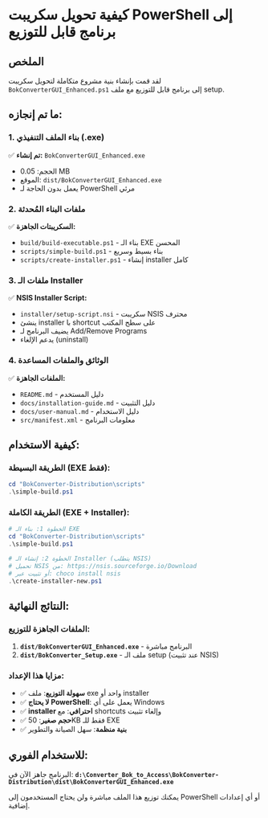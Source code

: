 # كيفية تحويل سكريبت PowerShell إلى برنامج قابل للتوزيع

## الملخص
لقد قمت بإنشاء بنية مشروع متكاملة لتحويل سكريبت `BokConverterGUI_Enhanced.ps1` إلى برنامج قابل للتوزيع مع ملف setup.

## ما تم إنجازه:

### 1. بناء الملف التنفيذي (.exe)
✅ **تم إنشاء:** `BokConverterGUI_Enhanced.exe`
- الحجم: 0.05 MB
- الموقع: `dist/BokConverterGUI_Enhanced.exe`
- يعمل بدون الحاجة لـ PowerShell مرئي

### 2. ملفات البناء المُحدثة
✅ **السكريبتات الجاهزة:**
- `build/build-executable.ps1` - بناء الـ EXE المحسن
- `scripts/simple-build.ps1` - بناء بسيط وسريع
- `scripts/create-installer.ps1` - إنشاء installer كامل

### 3. ملفات الـ Installer
✅ **NSIS Installer Script:**
- `installer/setup-script.nsi` - سكريبت NSIS محترف
- ينشئ installer با shortcut على سطح المكتب
- يضيف البرنامج لـ Add/Remove Programs
- يدعم الإلغاء (uninstall)

### 4. الوثائق والملفات المساعدة
✅ **الملفات الجاهزة:**
- `README.md` - دليل المستخدم
- `docs/installation-guide.md` - دليل التثبيت
- `docs/user-manual.md` - دليل الاستخدام
- `src/manifest.xml` - معلومات البرنامج

## كيفية الاستخدام:

### الطريقة البسيطة (EXE فقط):
```powershell
cd "BokConverter-Distribution\scripts"
.\simple-build.ps1
```

### الطريقة الكاملة (EXE + Installer):
```powershell
# الخطوة 1: بناء الـ EXE
cd "BokConverter-Distribution\scripts"
.\simple-build.ps1

# الخطوة 2: إنشاء الـ Installer (يتطلب NSIS)
# تحميل NSIS من: https://nsis.sourceforge.io/Download
# أو تثبيت عبر: choco install nsis
.\create-installer-new.ps1
```

## النتائج النهائية:

### الملفات الجاهزة للتوزيع:
1. **`dist/BokConverterGUI_Enhanced.exe`** - البرنامج مباشرة
2. **`dist/BokConverter_Setup.exe`** - ملف الـ setup (عند تثبيت NSIS)

### مزايا هذا الإعداد:
- ✅ **سهولة التوزيع**: ملف exe واحد أو installer
- ✅ **لا يحتاج PowerShell**: يعمل على أي Windows
- ✅ **installer احترافي**: مع shortcuts وإلغاء تثبيت
- ✅ **حجم صغير**: 50KB فقط للـ EXE
- ✅ **بنية منظمة**: سهل الصيانة والتطوير

## للاستخدام الفوري:
البرنامج جاهز الآن في:
**`d:\Converter_Bok_to_Access\BokConverter-Distribution\dist\BokConverterGUI_Enhanced.exe`**

يمكنك توزيع هذا الملف مباشرة ولن يحتاج المستخدمون إلى PowerShell أو أي إعدادات إضافية.